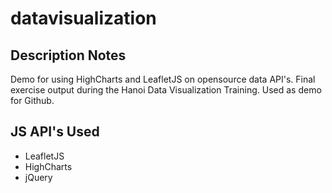 # datavisualization

## Description Notes
Demo for using HighCharts and LeafletJS on opensource data API's. Final exercise output during the Hanoi Data Visualization Training. Used as demo for Github.

## JS API's Used
* LeafletJS
* HighCharts
* jQuery
